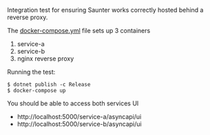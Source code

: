 ﻿Integration test for ensuring Saunter works correctly hosted behind a reverse proxy.

The [docker-compose.yml](./docker-compose.yml) file sets up 3 containers
1. service-a
2. service-b
3. nginx reverse proxy


Running the test:
```
$ dotnet publish -c Release
$ docker-compose up
```


You should be able to access both services UI
* http://localhost:5000/service-a/asyncapi/ui
* http://localhost:5000/service-b/asyncapi/ui
